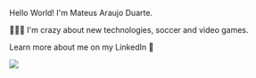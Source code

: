 Hello World! 
I'm Mateus Araujo Duarte.

🧑🏾‍💻 I'm crazy about new technologies, soccer and video games.

Learn more about me on my LinkedIn 🙂

<a href="https://www.linkedin.com/in/mateeusduarte/"> <img src="https://img.shields.io/badge/LinkedIn-0077B5?style=for-the-badge&logo=linkedin&logoColor=white" /> </a>

